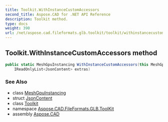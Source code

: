 ```yaml
---
title: Toolkit.WithInstanceCustomAccessors
second_title: Aspose.CAD for .NET API Reference
description: Toolkit method. 
type: docs
weight: 390
url: /net/aspose.cad.fileformats.glb.toolkit/toolkit/withinstancecustomaccessors/
---
```

## Toolkit.WithInstanceCustomAccessors method

```csharp
public static MeshGpuInstancing WithInstanceCustomAccessors(this MeshGpuInstancing instancing, 
    IReadOnlyList<JsonContent> extras)
```

### See Also

* class [MeshGpuInstancing](../../../aspose.cad.fileformats.glb/meshgpuinstancing/)
* struct [JsonContent](../../../aspose.cad.fileformats.glb.io/jsoncontent/)
* class [Toolkit](../)
* namespace [Aspose.CAD.FileFormats.GLB.ToolKit](../../toolkit/)
* assembly [Aspose.CAD](../../../)


